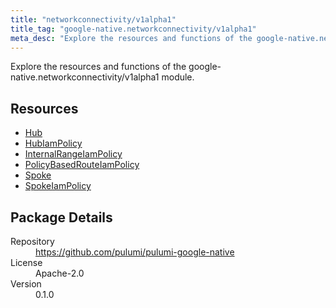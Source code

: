 ```yaml
---
title: "networkconnectivity/v1alpha1"
title_tag: "google-native.networkconnectivity/v1alpha1"
meta_desc: "Explore the resources and functions of the google-native.networkconnectivity/v1alpha1 module."
---
```


<!-- WARNING: this file was generated by Pulumi Docs Generator. -->
<!-- Do not edit by hand unless you're certain you know what you are doing! -->

Explore the resources and functions of the google-native.networkconnectivity/v1alpha1 module.

<h2 id="resources">Resources</h2>
<ul class="api">
    <li><a href="hub" title="Hub"><span class="symbol resource"></span>Hub</a></li>
    <li><a href="hubiampolicy" title="HubIamPolicy"><span class="symbol resource"></span>HubIamPolicy</a></li>
    <li><a href="internalrangeiampolicy" title="InternalRangeIamPolicy"><span class="symbol resource"></span>InternalRangeIamPolicy</a></li>
    <li><a href="policybasedrouteiampolicy" title="PolicyBasedRouteIamPolicy"><span class="symbol resource"></span>PolicyBasedRouteIamPolicy</a></li>
    <li><a href="spoke" title="Spoke"><span class="symbol resource"></span>Spoke</a></li>
    <li><a href="spokeiampolicy" title="SpokeIamPolicy"><span class="symbol resource"></span>SpokeIamPolicy</a></li>
</ul>

<h2 id="package-details">Package Details</h2>
<dl class="package-details">
	<dt>Repository</dt>
	<dd><a href="https://github.com/pulumi/pulumi-google-native">https://github.com/pulumi/pulumi-google-native</a></dd>
	<dt>License</dt>
	<dd>Apache-2.0</dd>
	<dt>Version</dt>
	<dd>0.1.0</dd>
</dl>

